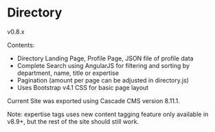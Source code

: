 Directory
============================
v0.8.x

Contents:
* Directory Landing Page, Profile Page, JSON file of profile data
* Complete Search using AngularJS for filtering and sorting by department, name, title or expertise
* Pagination (amount per page can be adjusted in directory.js)
* Uses Bootstrap v4.1 CSS for basic page layout

Current Site was exported using Cascade CMS version 8.11.1.

Note: expertise tags uses new content tagging feature only available in v8.9+, but the rest of the site should still work.
